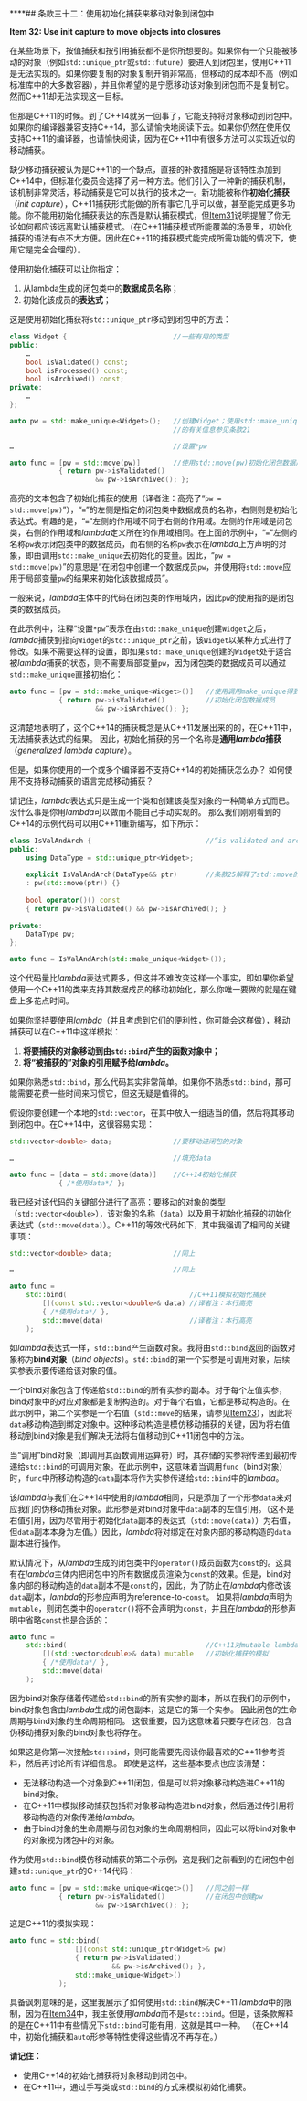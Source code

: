****## 条款三十二：使用初始化捕获来移动对象到闭包中

**Item 32: Use init capture to move objects into closures**

在某些场景下，按值捕获和按引用捕获都不是你所想要的。如果你有一个只能被移动的对象（例如`std::unique_ptr`或`std::future`）要进入到闭包里，使用C++11是无法实现的。如果你要复制的对象复制开销非常高，但移动的成本却不高（例如标准库中的大多数容器），并且你希望的是宁愿移动该对象到闭包而不是复制它。然而C++11却无法实现这一目标。

但那是C++11的时候。到了C++14就另一回事了，它能支持将对象移动到闭包中。如果你的编译器兼容支持C++14，那么请愉快地阅读下去。如果你仍然在使用仅支持C++11的编译器，也请愉快阅读，因为在C++11中有很多方法可以实现近似的移动捕获。

缺少移动捕获被认为是C++11的一个缺点，直接的补救措施是将该特性添加到C++14中，但标准化委员会选择了另一种方法。他们引入了一种新的捕获机制，该机制非常灵活，移动捕获是它可以执行的技术之一。新功能被称作**初始化捕获**（*init capture*），C++11捕获形式能做的所有事它几乎可以做，甚至能完成更多功能。你不能用初始化捕获表达的东西是默认捕获模式，但[Item31](https://github.com/kelthuzadx/EffectiveModernCppChinese/blob/master/6.LambdaExpressions/item31.md)说明提醒了你无论如何都应该远离默认捕获模式。（在C++11捕获模式所能覆盖的场景里，初始化捕获的语法有点不大方便。因此在C++11的捕获模式能完成所需功能的情况下，使用它是完全合理的）。

使用初始化捕获可以让你指定：

1. 从lambda生成的闭包类中的**数据成员名称**；
2. 初始化该成员的**表达式**；

这是使用初始化捕获将`std::unique_ptr`移动到闭包中的方法：

```c++
class Widget {                          //一些有用的类型
public:
    …
    bool isValidated() const;
    bool isProcessed() const;
    bool isArchived() const;
private:
    …
};

auto pw = std::make_unique<Widget>();   //创建Widget；使用std::make_unique
                                        //的有关信息参见条款21

…                                       //设置*pw

auto func = [pw = std::move(pw)]        //使用std::move(pw)初始化闭包数据成员
            { return pw->isValidated()
                     && pw->isArchived(); };
```

高亮的文本包含了初始化捕获的使用（译者注：高亮了“`pw = std::move(pw)`”），“`=`”的左侧是指定的闭包类中数据成员的名称，右侧则是初始化表达式。有趣的是，“`=`”左侧的作用域不同于右侧的作用域。左侧的作用域是闭包类，右侧的作用域和*lambda*定义所在的作用域相同。在上面的示例中，“`=`”左侧的名称`pw`表示闭包类中的数据成员，而右侧的名称`pw`表示在*lambda*上方声明的对象，即由调用`std::make_unique`去初始化的变量。因此，“`pw = std::move(pw)`”的意思是“在闭包中创建一个数据成员`pw`，并使用将`std::move`应用于局部变量`pw`的结果来初始化该数据成员”。

一般来说，*lambda*主体中的代码在闭包类的作用域内，因此`pw`的使用指的是闭包类的数据成员。

在此示例中，注释“设置`*pw`”表示在由`std::make_unique`创建`Widget`之后，*lambda*捕获到指向`Widget`的`std::unique_ptr`之前，该`Widget`以某种方式进行了修改。如果不需要这样的设置，即如果`std::make_unique`创建的`Widget`处于适合被*lambda*捕获的状态，则不需要局部变量`pw`，因为闭包类的数据成员可以通过`std::make_unique`直接初始化：

```c++
auto func = [pw = std::make_unique<Widget>()]   //使用调用make_unique得到的结果
            { return pw->isValidated()          //初始化闭包数据成员
                     && pw->isArchived(); };
```

这清楚地表明了，这个C++14的捕获概念是从C++11发展出来的的，在C++11中，无法捕获表达式的结果。 因此，初始化捕获的另一个名称是**通用*lambda*捕获**（*generalized lambda capture*）。

但是，如果你使用的一个或多个编译器不支持C++14的初始捕获怎么办？ 如何使用不支持移动捕获的语言完成移动捕获？

请记住，*lambda*表达式只是生成一个类和创建该类型对象的一种简单方式而已。没什么事是你用*lambda*可以做而不能自己手动实现的。 那么我们刚刚看到的C++14的示例代码可以用C++11重新编写，如下所示：

```c++
class IsValAndArch {                            //“is validated and archived”
public:
    using DataType = std::unique_ptr<Widget>;
    
    explicit IsValAndArch(DataType&& ptr)       //条款25解释了std::move的使用
    : pw(std::move(ptr)) {}
    
    bool operator()() const
    { return pw->isValidated() && pw->isArchived(); }
    
private:
    DataType pw;
};

auto func = IsValAndArch(std::make_unique<Widget>());
```

这个代码量比*lambda*表达式要多，但这并不难改变这样一个事实，即如果你希望使用一个C++11的类来支持其数据成员的移动初始化，那么你唯一要做的就是在键盘上多花点时间。

如果你坚持要使用*lambda*（并且考虑到它们的便利性，你可能会这样做），移动捕获可以在C++11中这样模拟：

1. **将要捕获的对象移动到由`std::bind`产生的函数对象中；**
2. **将“被捕获的”对象的引用赋予给*lambda*。**

如果你熟悉`std::bind`，那么代码其实非常简单。如果你不熟悉`std::bind`，那可能需要花费一些时间来习惯它，但这无疑是值得的。

假设你要创建一个本地的`std::vector`，在其中放入一组适当的值，然后将其移动到闭包中。在C++14中，这很容易实现：

```c++
std::vector<double> data;               //要移动进闭包的对象

…                                       //填充data

auto func = [data = std::move(data)]    //C++14初始化捕获
            { /*使用data*/ };
```

我已经对该代码的关键部分进行了高亮：要移动的对象的类型（`std::vector<double>`），该对象的名称（`data`）以及用于初始化捕获的初始化表达式（`std::move(data)`）。C++11的等效代码如下，其中我强调了相同的关键事项：

```c++
std::vector<double> data;               //同上

…                                       //同上

auto func =
    std::bind(                              //C++11模拟初始化捕获
        [](const std::vector<double>& data) //译者注：本行高亮
        { /*使用data*/ },
        std::move(data)                     //译者注：本行高亮
    );
```

如*lambda*表达式一样，`std::bind`产生函数对象。我将由`std::bind`返回的函数对象称为**bind对象**（*bind objects*）。`std::bind`的第一个实参是可调用对象，后续实参表示要传递给该对象的值。

一个bind对象包含了传递给`std::bind`的所有实参的副本。对于每个左值实参，bind对象中的对应对象都是复制构造的。对于每个右值，它都是移动构造的。在此示例中，第二个实参是一个右值（`std::move`的结果，请参见[Item23](https://github.com/kelthuzadx/EffectiveModernCppChinese/blob/master/5.RRefMovSemPerfForw/item23.md)），因此将`data`移动构造到绑定对象中。这种移动构造是模仿移动捕获的关键，因为将右值移动到bind对象是我们解决无法将右值移动到C++11闭包中的方法。

当“调用”bind对象（即调用其函数调用运算符）时，其存储的实参将传递到最初传递给`std::bind`的可调用对象。在此示例中，这意味着当调用`func`（bind对象）时，`func`中所移动构造的`data`副本将作为实参传递给`std::bind`中的*lambda*。

该*lambda*与我们在C++14中使用的*lambda*相同，只是添加了一个形参`data`来对应我们的伪移动捕获对象。此形参是对bind对象中`data`副本的左值引用。（这不是右值引用，因为尽管用于初始化`data`副本的表达式（`std::move(data)`）为右值，但`data`副本本身为左值。）因此，*lambda*将对绑定在对象内部的移动构造的`data`副本进行操作。

默认情况下，从*lambda*生成的闭包类中的`operator()`成员函数为`const`的。这具有在*lambda*主体内把闭包中的所有数据成员渲染为`const`的效果。但是，bind对象内部的移动构造的`data`副本不是`const`的，因此，为了防止在*lambda*内修改该`data`副本，*lambda*的形参应声明为reference-to-`const`。 如果将*lambda*声明为`mutable`，则闭包类中的`operator()`将不会声明为`const`，并且在*lambda*的形参声明中省略`const`也是合适的：

```c++
auto func =
    std::bind(                                  //C++11对mutable lambda
        [](std::vector<double>& data) mutable	//初始化捕获的模拟
        { /*使用data*/ },
        std::move(data)
    );
```

因为bind对象存储着传递给`std::bind`的所有实参的副本，所以在我们的示例中，bind对象包含由*lambda*生成的闭包副本，这是它的第一个实参。 因此闭包的生命周期与bind对象的生命周期相同。 这很重要，因为这意味着只要存在闭包，包含伪移动捕获对象的bind对象也将存在。

如果这是你第一次接触`std::bind`，则可能需要先阅读你最喜欢的C++11参考资料，然后再讨论所有详细信息。 即使是这样，这些基本要点也应该清楚：

* 无法移动构造一个对象到C++11闭包，但是可以将对象移动构造进C++11的bind对象。
* 在C++11中模拟移动捕获包括将对象移动构造进bind对象，然后通过传引用将移动构造的对象传递给*lambda*。
* 由于bind对象的生命周期与闭包对象的生命周期相同，因此可以将bind对象中的对象视为闭包中的对象。

作为使用`std::bind`模仿移动捕获的第二个示例，这是我们之前看到的在闭包中创建`std::unique_ptr`的C++14代码：

```c++
auto func = [pw = std::make_unique<Widget>()]   //同之前一样
            { return pw->isValidated()          //在闭包中创建pw
                     && pw->isArchived(); };
```

这是C++11的模拟实现：

```c++
auto func = std::bind(
                [](const std::unique_ptr<Widget>& pw)
                { return pw->isValidated()
                         && pw->isArchived(); },
                std::make_unique<Widget>()
            );
```

具备讽刺意味的是，这里我展示了如何使用`std::bind`解决C++11 *lambda*中的限制，因为在[Item34](https://github.com/kelthuzadx/EffectiveModernCppChinese/blob/master/6.LambdaExpressions/item34.md)中，我主张使用*lambda*而不是`std::bind`。但是，该条款解释的是在C++11中有些情况下`std::bind`可能有用，这就是其中一种。 （在C++14中，初始化捕获和`auto`形参等特性使得这些情况不再存在。）

**请记住：**

* 使用C++14的初始化捕获将对象移动到闭包中。
* 在C++11中，通过手写类或`std::bind`的方式来模拟初始化捕获。
